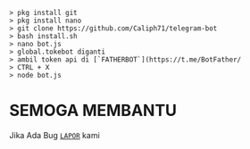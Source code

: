 ```
> pkg install git
> pkg install nano
> git clone https://github.com/Caliph71/telegram-bot
> bash install.sh
> nano bot.js
> global.tokebot diganti 
> ambil token api di [`FATHERBOT`](https://t.me/BotFather/
> CTRL + X
> node bot.js
```
# SEMOGA MEMBANTU
Jika Ada Bug [`LAPOR`](https://t.me/caliph71) kami
